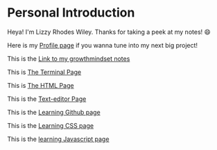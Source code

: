 # Personal Introduction
Heya! I'm Lizzy Rhodes Wiley. Thanks for taking a peek at my notes! 😄

Here is my [Profile page](https://github.com/Lizzyrho21) if you wanna tune into my next big project! 

This is the [Link to my growthmindset notes](/Reading-notes/Growthmindset)

This is [The Terminal Page](/Reading-notes/Terminal)

This is [The HTML Page](/Reading-notes/HTML)

This is the [Text-editor Page](/Reading-notes/Text-editor)

This is the [Learning Github page](/Reading-notes/Learning-git)

This is the [Learning CSS page](/Reading-notes/Learning-CSS)

This is the [learning Javascript page](/Reading-notes/Learning-Javascript)